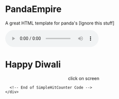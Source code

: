 # PandaEmpire
A great HTML template for panda's
[Ignore this stuff] 

<html>

<head>
  <meta content="text/html; charset=UTF-8" http-equiv="Content-Type">
  <meta content="width=device-width,height=device-height,inital-scale=1.0,maximum-scale=1.0,user-scalable=no" name="viewport">
  <link href='https://fonts.googleapis.com/css?family=Pacifico' rel='stylesheet' type='text/css'>

  <title>Happy Diwali</title>
  <audio type="audio/mpeg" controls="none" id="audio1" src="http://santhosh.comxa.com/dsm/fire.mp3"></audio>

  </script>
</head>

<body>
  <div class="container-fluid">
    <h1 class="red-text text-center">Happy Diwali</h1>
    <center><span>click on screen</span> </center>
  </div>

  <footer class="footer footer-inverse" style=" margin-bottom: 0;">
    <div class="container">
      <!-- Start of SimpleHitCounter Code -->

      <!-- End of SimpleHitCounter Code -->
    </div>
  </footer>
</body>

</html> 
